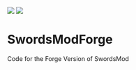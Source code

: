 [![](http://cf.way2muchnoise.eu/full_swords-mod_downloads.svg)](https://www.curseforge.com/minecraft/mc-mods/swords-mod) [![](http://cf.way2muchnoise.eu/versions/For%20MC_swords-mod_all.svg)](https://www.curseforge.com/minecraft/mc-mods/swords-mod/files/all)

# SwordsModForge
Code for the Forge Version of SwordsMod
